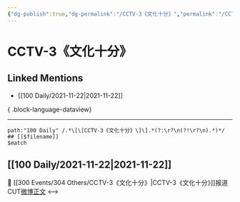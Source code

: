 ```yaml
---
{"dg-publish":true,"dg-permalink":"/CCTV-3《文化十分》","permalink":"/CCTV-3《文化十分》/","created":"2022-12-23T11:18:34.000+08:00","updated":"2023-08-24T19:21:29.577+08:00"}
---
```


# CCTV-3《文化十分》

## Linked Mentions
- [[100 Daily/2021-11-22\|2021-11-22]]

{ .block-language-dataview}

---

```expander
path:"100 Daily" /.*\[\[CCTV-3《文化十分》\]\].*(?:\r?\n(?!\r?\n).*)*/
## [[$filename]]
$match
```
## [[100 Daily/2021-11-22\|2021-11-22]]
🎵 [[300 Events/304 Others/CCTV-3《文化十分》\|CCTV-3《文化十分》]]报道CUT[微博正文](https://m.weibo.cn/6466290670/4706291714625851)
<-->
